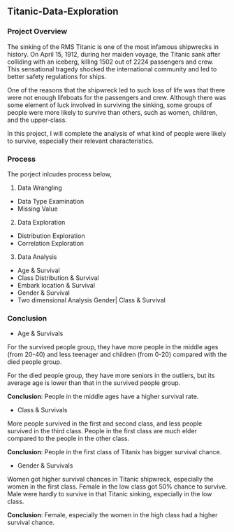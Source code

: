 ## Titanic-Data-Exploration

### Project Overview
The sinking of the RMS Titanic is one of the most infamous shipwrecks in history. On April 15, 1912, during her maiden voyage, the Titanic sank after colliding with an iceberg, killing 1502 out of 2224 passengers and crew. This sensational tragedy shocked the international community and led to better safety regulations for ships.

One of the reasons that the shipwreck led to such loss of life was that there were not enough lifeboats for the passengers and crew. Although there was some element of luck involved in surviving the sinking, some groups of people were more likely to survive than others, such as women, children, and the upper-class.

In this project, I will complete the analysis of what kind of people were likely to survive, especially their relevant characteristics.

### Process
The porject inlcudes process below,

1. Data Wrangling

- Data Type Examination
- Missing Value

2. Data Exploration

- Distribution Exploration
- Correlation Exploration

3. Data Analysis

- Age & Survival
- Class Distribution & Survival
- Embark location & Survival
- Gender & Survival
- Two dimensional Analysis
  Gender| Class & Survival

### Conclusion

- Age & Survivals

For the survived people group, they have more people in the middle ages (from 20-40) and less teenager and children (from 0-20) compared with the died people group.

For the died people group, they have more seniors in the outliers, but its average age is lower than that in the survived people group.

**Conclusion**: People in the middle ages have a higher survival rate.

- Class & Survivals

More people survived in the first and second class, and less people survived in the third class.
People in the first class are much elder compared to the people in the other class.

**Conclusion**: People in the first class of Titanix has bigger survival chance.

- Gender & Survivals

Women got higher survival chances in Titanic shipwreck, especially the women in the first class.
Female in the low class got 50% chance to survive.
Male were hardly to survive in that Titanic sinking, especially in the low class.

**Conclusion**: Female, especially the women in the high class had a higher survival chance.



